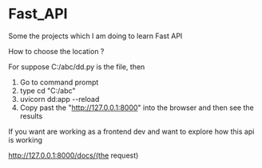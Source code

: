 # Fast_API
Some the projects which I am doing to learn Fast API

How to choose the location ?

For suppose C:/abc/dd.py is the file, then

1. Go to command prompt
2. type cd "C:/abc"
3. uvicorn dd:app --reload
4. Copy past the "http://127.0.0.1:8000" into the browser and then see the results

If you want are working as a frontend dev and want to explore how this api is working

http://127.0.0.1:8000/docs/(the request)
